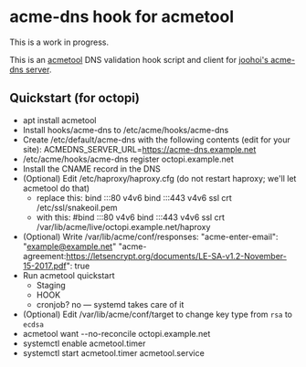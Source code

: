 acme-dns hook for acmetool
==========================

This is a work in progress.

This is an [acmetool](https://github.com/hlandau/acme) DNS validation hook
script and client for [joohoi's acme-dns server](https://github.com/joohoi/acme-dns).

Quickstart (for octopi)
-----------------------

* apt install acmetool
* Install hooks/acme-dns to /etc/acme/hooks/acme-dns
* Create /etc/default/acme-dns with the following contents (edit for your site):
	ACMEDNS_SERVER_URL=https://acme-dns.example.net
* /etc/acme/hooks/acme-dns register octopi.example.net
* Install the CNAME record in the DNS
* (Optional) Edit /etc/haproxy/haproxy.cfg (do not restart haproxy; we'll let acmetool do that)
	* replace this:
		bind :::80 v4v6
		bind :::443 v4v6 ssl crt /etc/ssl/snakeoil.pem
	* with this:
		#bind :::80 v4v6
		bind :::443 v4v6 ssl crt /var/lib/acme/live/octopi.example.net/haproxy
* (Optional) Write /var/lib/acme/conf/responses:
	"acme-enter-email": "example@example.net"
	"acme-agreement:https://letsencrypt.org/documents/LE-SA-v1.2-November-15-2017.pdf": true
* Run acmetool quickstart
	* Staging
	* HOOK
	* cronjob? no  — systemd takes care of it
* (Optional) Edit /var/lib/acme/conf/target to change key type from `rsa` to `ecdsa`
* acmetool want --no-reconcile octopi.example.net
* systemctl enable acmetool.timer
* systemctl start acmetool.timer acmetool.service
